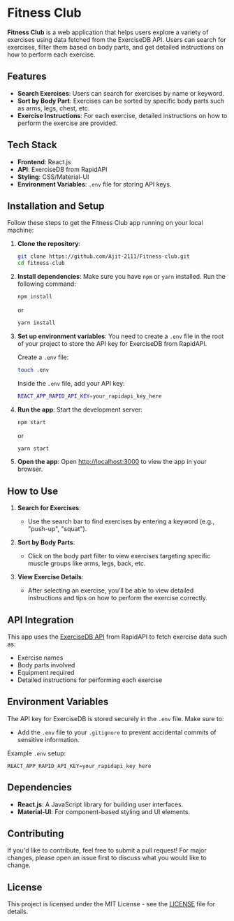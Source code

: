 # Fitness Club

**Fitness Club** is a web application that helps users explore a variety of exercises using data fetched from the ExerciseDB API. Users can search for exercises, filter them based on body parts, and get detailed instructions on how to perform each exercise.

## Features

- **Search Exercises**: Users can search for exercises by name or keyword.
- **Sort by Body Part**: Exercises can be sorted by specific body parts such as arms, legs, chest, etc.
- **Exercise Instructions**: For each exercise, detailed instructions on how to perform the exercise are provided.

## Tech Stack

- **Frontend**: React.js
- **API**: ExerciseDB from RapidAPI
- **Styling**: CSS/Material-UI
- **Environment Variables**: `.env` file for storing API keys.

## Installation and Setup

Follow these steps to get the Fitness Club app running on your local machine:

1. **Clone the repository**:
   ```bash
   git clone https://github.com/Ajit-2111/Fitness-club.git
   cd fitness-club
   ```

2. **Install dependencies**:
   Make sure you have `npm` or `yarn` installed. Run the following command:
   ```bash
   npm install
   ```
   or
   ```bash
   yarn install
   ```

3. **Set up environment variables**:
   You need to create a `.env` file in the root of your project to store the API key for ExerciseDB from RapidAPI.

   Create a `.env` file:
   ```bash
   touch .env
   ```

   Inside the `.env` file, add your API key:
   ```bash
   REACT_APP_RAPID_API_KEY=your_rapidapi_key_here
   ```

4. **Run the app**:
   Start the development server:
   ```bash
   npm start
   ```
   or
   ```bash
   yarn start
   ```

5. **Open the app**:
   Open [http://localhost:3000](http://localhost:3000) to view the app in your browser.

## How to Use

1. **Search for Exercises**:
   - Use the search bar to find exercises by entering a keyword (e.g., "push-up", "squat").
   
2. **Sort by Body Parts**:
   - Click on the body part filter to view exercises targeting specific muscle groups like arms, legs, back, etc.
   
3. **View Exercise Details**:
   - After selecting an exercise, you’ll be able to view detailed instructions and tips on how to perform the exercise correctly.

## API Integration

This app uses the [ExerciseDB API](https://rapidapi.com/justin-WFnsXH_t6/api/exercisedb) from RapidAPI to fetch exercise data such as:
- Exercise names
- Body parts involved
- Equipment required
- Detailed instructions for performing each exercise

## Environment Variables

The API key for ExerciseDB is stored securely in the `.env` file. Make sure to:
- Add the `.env` file to your `.gitignore` to prevent accidental commits of sensitive information.

Example `.env` setup:
```env
REACT_APP_RAPID_API_KEY=your_rapidapi_key_here
```

## Dependencies

- **React.js**: A JavaScript library for building user interfaces.
- **Material-UI**: For component-based styling and UI elements.

## Contributing

If you'd like to contribute, feel free to submit a pull request! For major changes, please open an issue first to discuss what you would like to change.

## License

This project is licensed under the MIT License - see the [LICENSE](LICENSE) file for details.

